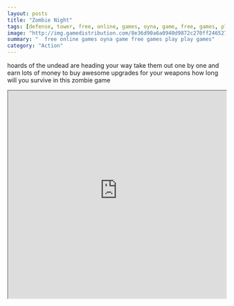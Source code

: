 ```yaml
---
layout: posts
title: "Zombie Night"
tags: [defense, tower, free, online, games, oyna, game, free, games, play, play, games]
image: "http://img.gamedistribution.com/8e36d90a6a0940d9872c270ff2465278.jpg"
summary: "  free online games oyna game free games play play games"
category: "Action"
---
```


hoards of the undead are heading your way take them out one by one and earn lots of money to buy awesome upgrades for your weapons how long will you survive in this zombie game

<iframe width="100%" height="480px;" src="http://html5.gamedistribution.com/8e36d90a6a0940d9872c270ff2465278/"></iframe>